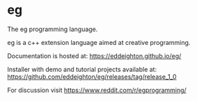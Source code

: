 # eg
The eg programming language.

eg is a c++ extension language aimed at creative programming.

Documentation is hosted at: https://eddeighton.github.io/eg/

Installer with demo and tutorial projects available at: https://github.com/eddeighton/eg/releases/tag/release_1_0

For discussion visit https://www.reddit.com/r/egprogramming/





